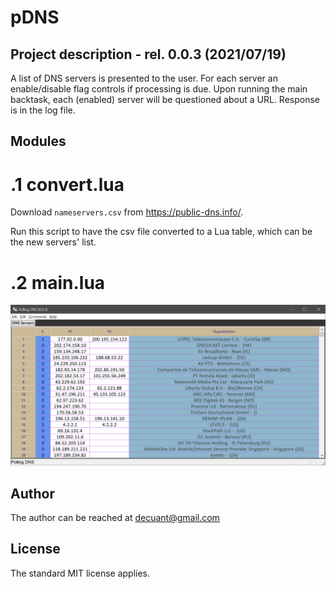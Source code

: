 #  **pDNS**

## Project description - rel. 0.0.3 (2021/07/19)

A list of DNS servers is presented to the user. For each server an enable/disable flag controls if processing is due.
Upon running the main backtask, each (enabled) server will be questioned about a URL. Response is in the log file.



## Modules


# .1 **convert.lua**

Download ```nameservers.csv``` from https://public-dns.info/.

Run this script to have the csv file converted to a Lua table, which can be the new servers' list.


# .2 **main.lua**

![Main dialog inactive](/docs/Main_Dialog.png)


## Author

The author can be reached at decuant@gmail.com


## License

The standard MIT license applies.
